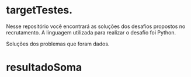 # targetTestes.

Nesse repositório você encontrará as soluções dos desafios propostos no recrutamento. A linguagem utilizada para realizar o desafio foi Python.

Soluções dos problemas que foram dados.

# resultadoSoma



